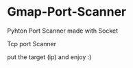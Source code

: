 # Gmap-Port-Scanner
Pyhton Port Scanner made with Socket

Tcp port Scanner

put the target (ip) and enjoy :)
